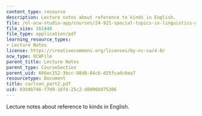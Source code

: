 ```yaml
---
content_type: resource
description: Lecture notes about reference to kinds in English.
file: /ol-ocw-studio-app/courses/24-921-special-topics-in-linguistics-genericity-spring-2007/03b9b746f7d916fd25c2d8096b975306_carlson_part2.pdf
file_size: 161448
file_type: application/pdf
learning_resource_types:
- Lecture Notes
license: https://creativecommons.org/licenses/by-nc-sa/4.0/
ocw_type: OCWFile
parent_title: Lecture Notes
parent_type: CourseSection
parent_uid: 666ec152-3bcc-98d0-84c6-d25fcadc6ea7
resourcetype: Document
title: carlson_part2.pdf
uid: 03b9b746-f7d9-16fd-25c2-d8096b975306
---
```

Lecture notes about reference to kinds in English.